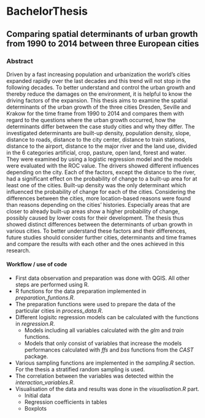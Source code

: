 # BachelorThesis
## Comparing spatial determinants of urban growth from 1990 to 2014 between three European cities

### Abstract
Driven by a fast increasing population and urbanization the world’s cities expanded rapidly over the last decades and this trend will not stop in the following decades. To better understand and control the urban growth and thereby reduce the damages on the environment, it is helpful to know the driving factors of the expansion. This thesis aims to examine the spatial determinants of the urban growth of the three cities Dresden, Seville and Krakow for the time frame from 1990 to 2014 and compares them with regard to the questions where the urban growth occurred, how the determinants differ between the case study cities and why they differ. The investigated determinants are built-up density, population density, slope, distance to roads, distance to the city center, distance to train stations, distance to the airport, distance to the major river and the land use, divided in the 6 categories artificial, crop, pasture, open land, forest and water. They were examined by using a logistic regression model and the models were evaluated with the ROC value. The drivers showed different influences depending on the city. Each of the factors, except the distance to the river, had a significant effect on the probability of change to a built-up area for at least one of the cities. Built-up density was the only determinant which influenced the probability of change for each of the cities. Considering the differences between the cities, more location-based reasons were found than reasons depending on the cities’ histories. Especially areas that are closer to already built-up areas show a higher probability of change, possibly caused by lower costs for their development. The thesis thus showed distinct differences between the determinants of urban growth in various cities. To better understand these factors and their differences, future studies should consider further cities, determinants and time frames and compare the results with each other and the ones achieved in this research.

#### Workflow / use of code
* First data observation and preparation was done with QGIS. All other steps are performed using R.
* R functions for the data preparation implemented in *preparation_funtions.R*.
* The preparation functions were used to prepare the data of the particular cities in *process_data.R*.
* Different logisitc regression models can be calculated with the functions in *regression.R*.
  * Models including all variables calculated with the *glm* and *train* functions.
  * Models that only consist of variables that increase the models performances calculated with *ffs* and *bss* functions from the *CAST* package.
* Various sampling functions are implemented in the *sampling.R* section. For the thesis a stratified random sampling is used.
* The correlation between the variables was detected within the *interaction_variables.R*.
* Visualisation of the data and results was done in the *visualisation.R* part. 
  * Initial data
  * Regression coefficients in tables
  * Boxplots 
